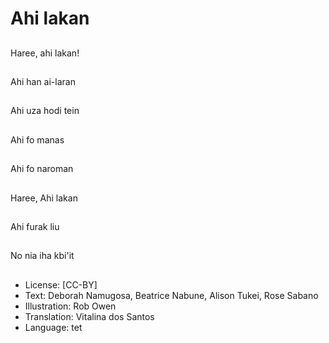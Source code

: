 # Ahi lakan

##
Haree, ahi lakan!

##
Ahi han ai-laran

##
Ahi uza hodi tein

##
Ahi fo manas

##
Ahi fo naroman

##
Haree, Ahi lakan

##
Ahi furak liu

##
No nia iha kbi'it

##
* License: [CC-BY]
* Text: Deborah Namugosa, Beatrice Nabune, Alison Tukei, Rose Sabano
* Illustration: Rob Owen
* Translation: Vitalina dos Santos
* Language: tet
